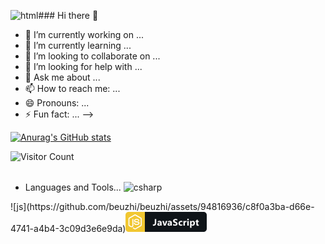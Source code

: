 ![html](https://github.com/beuzhi/beuzhi/assets/94816936/da19a205-02e6-4d96-add2-a92d9c261259)### Hi there 👋
- 🔭 I’m currently working on ...
- 🌱 I’m currently learning ...
- 👯 I’m looking to collaborate on ...
- 🤔 I’m looking for help with ...
- 💬 Ask me about ...
- 📫 How to reach me: ...
- 😄 Pronouns: ...
- ⚡ Fun fact: ...
-->

[![Anurag's GitHub stats](https://github-readme-stats.vercel.app/api?username=beuzhi)](https://github.com/anuraghazra/github-readme-stats)

![Visitor Count](https://profile-counter.glitch.me/beuzhi/count.svg)

- Languages and Tools...
![csharp](https://github.com/beuzhi/beuzhi/assets/94816936/66aa04a4-dc2b-485f-9555-d8f53be44424)<svg width="74" height="32" viewBox="0 0 74 32" fill="none" xmlns="http://www.w3.org/2000/svg">
<g clip-path="url(#clip0)">
<path d="M69 0H31V32H69C71.7614 32 74 29.7614 74 27V5C74 2.23858 71.7614 0 69 0Z" fill="#0F1418"/>
<path d="M31 0H5C2.23858 0 0 2.23858 0 5V27C0 29.7614 2.23858 32 5 32H31V0Z" fill="#035BDA"/>
<path d="M31 6H12V25H31V6Z" fill="url(#paint0_linear)"/>
<path d="M31 24.6208L10.4785 13.0092H0V27.2319C0 29.9933 2.23858 32.2319 5 32.2319H31V24.6208Z" fill="url(#paint1_linear)"/>
<path d="M0 24.4629L31 6.9214V0H5C2.23858 0 0 2.23858 0 5V24.4629Z" fill="url(#paint2_linear)"/>
<path d="M6.61043 15.8893C6.55886 7.31786 18.0394 3.53307 22.9903 11.4974L19.1913 13.6957C16.898 9.90261 11.2038 11.2589 10.9994 15.8892C11.0608 20.1567 16.6575 22.139 19.1916 18.0825L22.9905 20.2807C18.6274 27.8551 6.83049 25.13 6.61043 15.8893Z" fill="white"/>
<path d="M21.0903 13.4004H21.8138L21.3195 18.1755H20.5824L21.0903 13.4004Z" fill="white"/>
<path d="M22.6401 13.4004H23.3636L22.8693 18.1755H22.1322L22.6401 13.4004Z" fill="white"/>
<path d="M23.8975 14.5344H20.28V15.2332H23.8975V14.5344Z" fill="white"/>
<path d="M23.6949 16.2366H20.0774V16.9353H23.6949V16.2366Z" fill="white"/>
<path d="M51.5145 21.6265C50.7479 21.9976 49.7469 22.1831 48.5116 22.1831C46.9002 22.1831 45.6331 21.7095 44.7103 20.7622C43.7874 19.8149 43.326 18.5527 43.326 16.9756C43.326 15.2959 43.8436 13.9336 44.8787 12.8887C45.9188 11.8438 47.2664 11.3213 48.9217 11.3213C49.9471 11.3213 50.8114 11.4507 51.5145 11.7095V13.9873C50.8114 13.5674 50.0106 13.3574 49.1121 13.3574C48.1258 13.3574 47.3299 13.6675 46.7245 14.2876C46.119 14.9077 45.8162 15.7476 45.8162 16.8071C45.8162 17.8228 46.1019 18.6333 46.6732 19.2388C47.2445 19.8394 48.0135 20.1396 48.9803 20.1396C49.9032 20.1396 50.7479 19.915 51.5145 19.4658V21.6265ZM61.2013 14.1704L60.9157 15.4888H59.5607L59.1579 17.3052H60.674L60.3444 18.6235H58.8869L58.3156 21.1577H56.8507L57.3854 18.6235H55.7082L55.1662 21.1577H53.7013L54.2213 18.6235H52.859L53.13 17.3052H54.507L54.8952 15.4888H53.4157L53.6647 14.1704H55.1662L55.7082 11.563H57.2096L56.6676 14.1704H58.3449L58.9015 11.563H60.3883L59.8463 14.1704H61.2013ZM58.0812 15.4888H56.382L55.9792 17.3052H57.6711L58.0812 15.4888Z" fill="white"/>
<path d="M69 0H5C2.23858 0 0 2.23858 0 5V27C0 29.7614 2.23858 32 5 32H69C71.7614 32 74 29.7614 74 27V5C74 2.23858 71.7614 0 69 0Z" fill="url(#paint3_linear)"/>
</g>
<defs>
<linearGradient id="paint0_linear" x1="18.5061" y1="11.7525" x2="27.4376" y2="23.442" gradientUnits="userSpaceOnUse">
<stop stop-color="#3B009B"/>
<stop offset="1" stop-color="#390086"/>
</linearGradient>
<linearGradient id="paint1_linear" x1="8.65672" y1="19.8613" x2="16.625" y2="30.2911" gradientUnits="userSpaceOnUse">
<stop stop-color="#340084"/>
<stop offset="1" stop-color="#290064"/>
</linearGradient>
<linearGradient id="paint2_linear" x1="9.0029" y1="4.09966" x2="17.1582" y2="14.7742" gradientUnits="userSpaceOnUse">
<stop stop-color="#A47EDE"/>
<stop offset="1" stop-color="#9866D3"/>
</linearGradient>
<linearGradient id="paint3_linear" x1="0" y1="0" x2="0" y2="32" gradientUnits="userSpaceOnUse">
<stop stop-color="#BBBBBB" stop-opacity="0.1"/>
<stop offset="1" stop-opacity="0.1"/>
</linearGradient>
<clipPath id="clip0">
<rect width="74" height="32" fill="white"/>
</clipPath>![js](https://github.com/beuzhi/beuzhi/assets/94816936/c8f0a3ba-d66e-4741-a4b4-3c09d3e6e9da)<svg width="130" height="32" viewBox="0 0 130 32" fill="none" xmlns="http://www.w3.org/2000/svg">
<path d="M125 0H31V32H125C127.761 32 130 29.7614 130 27V5C130 2.23858 127.761 0 125 0Z" fill="#0F1418"/>
<path d="M31 0H5C2.23858 0 0 2.23858 0 5V27C0 29.7614 2.23858 32 5 32H31V0Z" fill="#F1C731"/>
<path d="M15.3346 28.0498C15.0155 28.0498 14.6917 27.9641 14.4107 27.8022L11.4723 26.0639C11.0342 25.8162 11.2485 25.7305 11.3913 25.6829C11.9771 25.4781 12.0962 25.4353 12.72 25.0781C12.7867 25.04 12.8724 25.0543 12.9391 25.0971L15.1965 26.4354C15.2774 26.483 15.3917 26.483 15.4679 26.4354L24.264 21.3587C24.345 21.311 24.3974 21.2158 24.3974 21.1205V10.9672C24.3974 10.8671 24.345 10.7767 24.2593 10.7243L15.4679 5.65234C15.387 5.60472 15.2774 5.60472 15.1965 5.65234L6.40989 10.729C6.32417 10.7767 6.27178 10.8719 6.27178 10.9719V21.1205C6.27178 21.2158 6.32417 21.311 6.40989 21.3539L8.81965 22.7445C10.1293 23.397 10.9294 22.6302 10.9294 21.854V11.8339C10.9294 11.691 11.0437 11.5815 11.1866 11.5815H12.3009C12.4391 11.5815 12.5581 11.691 12.5581 11.8339V21.8587C12.5581 23.6017 11.6056 24.6018 9.9531 24.6018C9.44352 24.6018 9.04348 24.6018 7.92909 24.0494L5.6241 22.7207C5.05261 22.3921 4.7002 21.7778 4.7002 21.1158V10.9672C4.7002 10.3099 5.05261 9.69084 5.6241 9.36224L14.4107 4.28554C14.9679 3.97123 15.706 3.97123 16.2585 4.28554L25.0546 9.367C25.6261 9.6956 25.9785 10.3099 25.9785 10.9719V21.1205C25.9785 21.7778 25.6261 22.3921 25.0546 22.7255L16.2585 27.8022C15.9775 27.9641 15.6584 28.0498 15.3346 28.0498ZM22.4353 18.0441C22.4353 16.1439 21.1494 15.639 18.4492 15.2819C15.7156 14.9199 15.4394 14.7342 15.4394 14.096C15.4394 13.5674 15.6727 12.8626 17.6967 12.8626C19.5017 12.8626 20.1684 13.2531 20.4446 14.4723C20.4684 14.5866 20.5732 14.6723 20.6923 14.6723H21.8352C21.9067 14.6723 21.9733 14.6437 22.021 14.5913C22.0686 14.5389 22.0924 14.4675 22.0876 14.3961C21.9114 12.2959 20.516 11.3196 17.6967 11.3196C15.1869 11.3196 13.6916 12.3768 13.6916 14.1532C13.6916 16.0772 15.1822 16.6106 17.5872 16.8487C20.4684 17.1297 20.6923 17.5535 20.6923 18.1202C20.6923 19.1013 19.9017 19.5204 18.0491 19.5204C15.7203 19.5204 15.2108 18.9346 15.0393 17.7774C15.0203 17.6535 14.9155 17.5631 14.7869 17.5631H13.6487C13.5058 17.5631 13.3963 17.6773 13.3963 17.8155C13.3963 19.2966 14.2011 21.0634 18.0539 21.0634C20.8351 21.0586 22.4353 19.9585 22.4353 18.0441Z" fill="white"/>
<path d="M49.192 17.8325C49.192 19.2388 48.8648 20.3154 48.2105 21.0625C47.5611 21.8096 46.6187 22.1831 45.3834 22.1831C44.8316 22.1831 44.3213 22.0879 43.8526 21.8975V19.6782C44.2579 19.9858 44.712 20.1396 45.2149 20.1396C46.294 20.1396 46.8336 19.3389 46.8336 17.7373V11.4971H49.192V17.8325ZM57.8021 22H55.6122V20.9233H55.5829C55.08 21.7632 54.3353 22.1831 53.349 22.1831C52.6215 22.1831 52.0477 21.978 51.6278 21.5679C51.2128 21.1528 51.0053 20.6011 51.0053 19.9126C51.0053 18.4575 51.8671 17.6177 53.5907 17.3931L55.6268 17.1221C55.6268 16.3018 55.1825 15.8916 54.2938 15.8916C53.4003 15.8916 52.5507 16.1577 51.745 16.6899V14.9468C52.0673 14.7808 52.5067 14.6343 53.0634 14.5073C53.6249 14.3804 54.1351 14.3169 54.5941 14.3169C56.7328 14.3169 57.8021 15.3838 57.8021 17.5176V22ZM55.6268 18.9531V18.4478L54.2645 18.6235C53.5126 18.7212 53.1366 19.0605 53.1366 19.6416C53.1366 19.9053 53.2269 20.1226 53.4076 20.2935C53.5931 20.4595 53.8422 20.5425 54.1547 20.5425C54.5892 20.5425 54.9432 20.3936 55.2167 20.0957C55.4901 19.793 55.6268 19.4121 55.6268 18.9531ZM66.9543 14.5L64.1638 22H61.5271L58.8684 14.5H61.3439L62.6477 19.1216C62.7941 19.644 62.8796 20.0884 62.904 20.4546H62.9333C62.9675 20.1079 63.0578 19.6782 63.2043 19.1655L64.5373 14.5H66.9543ZM74.1289 22H71.939V20.9233H71.9097C71.4068 21.7632 70.6621 22.1831 69.6758 22.1831C68.9483 22.1831 68.3745 21.978 67.9546 21.5679C67.5396 21.1528 67.3321 20.6011 67.3321 19.9126C67.3321 18.4575 68.1939 17.6177 69.9175 17.3931L71.9536 17.1221C71.9536 16.3018 71.5093 15.8916 70.6206 15.8916C69.7271 15.8916 68.8775 16.1577 68.0718 16.6899V14.9468C68.3941 14.7808 68.8335 14.6343 69.3902 14.5073C69.9517 14.3804 70.4619 14.3169 70.9209 14.3169C73.0596 14.3169 74.1289 15.3838 74.1289 17.5176V22ZM71.9536 18.9531V18.4478L70.5913 18.6235C69.8394 18.7212 69.4634 19.0605 69.4634 19.6416C69.4634 19.9053 69.5537 20.1226 69.7344 20.2935C69.9199 20.4595 70.169 20.5425 70.4815 20.5425C70.916 20.5425 71.27 20.3936 71.5435 20.0957C71.8169 19.793 71.9536 19.4121 71.9536 18.9531ZM76.1473 21.5972V19.2534C76.5721 19.6099 77.0335 19.8784 77.5316 20.0591C78.0296 20.2349 78.5326 20.3228 79.0404 20.3228C79.3382 20.3228 79.597 20.2959 79.8167 20.2422C80.0413 20.1885 80.2269 20.1152 80.3734 20.0225C80.5247 19.9248 80.6371 19.8125 80.7103 19.6855C80.7835 19.5537 80.8202 19.4121 80.8202 19.2607C80.8202 19.0557 80.7616 18.8726 80.6444 18.7114C80.5272 18.5503 80.3661 18.4014 80.161 18.2646C79.9608 18.1279 79.7215 17.9961 79.4432 17.8691C79.1649 17.7422 78.8646 17.6128 78.5423 17.481C77.722 17.1392 77.1092 16.7217 76.7039 16.2285C76.3036 15.7354 76.1034 15.1396 76.1034 14.4414C76.1034 13.8945 76.2132 13.4258 76.4329 13.0352C76.6527 12.6396 76.9505 12.3149 77.3265 12.061C77.7074 11.8071 78.1468 11.6216 78.6449 11.5044C79.1429 11.3823 79.6703 11.3213 80.2269 11.3213C80.7738 11.3213 81.2572 11.3555 81.6771 11.4238C82.1019 11.4873 82.4925 11.5874 82.849 11.7241V13.9141C82.6732 13.792 82.4803 13.6846 82.2704 13.5918C82.0653 13.499 81.8529 13.4233 81.6331 13.3647C81.4134 13.3013 81.1937 13.2549 80.974 13.2256C80.7591 13.1963 80.554 13.1816 80.3587 13.1816C80.0902 13.1816 79.846 13.2085 79.6263 13.2622C79.4066 13.311 79.221 13.3818 79.0697 13.4746C78.9183 13.5674 78.8011 13.6797 78.7181 13.8115C78.6351 13.9385 78.5936 14.0825 78.5936 14.2437C78.5936 14.4194 78.64 14.5781 78.7328 14.7197C78.8255 14.8564 78.9574 14.9883 79.1283 15.1152C79.2992 15.2373 79.5067 15.3594 79.7508 15.4814C79.995 15.5986 80.2708 15.7207 80.5785 15.8477C80.9984 16.0234 81.3744 16.2114 81.7064 16.4116C82.0433 16.6069 82.3314 16.8291 82.5706 17.0781C82.8099 17.3271 82.993 17.6128 83.12 17.9351C83.2469 18.2524 83.3104 18.6235 83.3104 19.0483C83.3104 19.6343 83.1981 20.1274 82.9735 20.5278C82.7537 20.9233 82.4535 21.2456 82.0726 21.4946C81.6917 21.7388 81.2474 21.9146 80.7396 22.022C80.2367 22.1294 79.7044 22.1831 79.1429 22.1831C78.5667 22.1831 78.0174 22.1343 77.495 22.0366C76.9774 21.939 76.5282 21.7925 76.1473 21.5972ZM90.9391 21.729C90.4167 22.0317 89.6623 22.1831 88.6759 22.1831C87.5236 22.1831 86.591 21.834 85.8781 21.1357C85.1652 20.4375 84.8088 19.5366 84.8088 18.4331C84.8088 17.1587 85.1896 16.1553 85.9513 15.4229C86.7179 14.6855 87.7409 14.3169 89.0202 14.3169C89.904 14.3169 90.5436 14.4341 90.9391 14.6685V16.6313C90.4557 16.27 89.9162 16.0894 89.3205 16.0894C88.6564 16.0894 88.1291 16.2847 87.7384 16.6753C87.3527 17.061 87.1598 17.5957 87.1598 18.2793C87.1598 18.9434 87.3454 19.4658 87.7165 19.8467C88.0876 20.2227 88.5978 20.4106 89.2472 20.4106C89.8234 20.4106 90.3874 20.23 90.9391 19.8687V21.729ZM97.5351 16.5874C97.2568 16.436 96.9321 16.3604 96.561 16.3604C96.0581 16.3604 95.665 16.5459 95.3818 16.917C95.0986 17.2832 94.957 17.7837 94.957 18.4185V22H92.6426V14.5H94.957V15.8916H94.9863C95.3525 14.876 96.0117 14.3682 96.9638 14.3682C97.208 14.3682 97.3984 14.3975 97.5351 14.4561V16.5874ZM100.03 13.3135C99.639 13.3135 99.3191 13.1987 99.0701 12.9692C98.8211 12.7349 98.6966 12.4492 98.6966 12.1123C98.6966 11.7656 98.8211 11.4824 99.0701 11.2627C99.3191 11.043 99.639 10.9331 100.03 10.9331C100.425 10.9331 100.745 11.043 100.989 11.2627C101.238 11.4824 101.363 11.7656 101.363 12.1123C101.363 12.4639 101.238 12.752 100.989 12.9766C100.745 13.2012 100.425 13.3135 100.03 13.3135ZM101.172 22H98.8577V14.5H101.172V22ZM105.644 21.1284H105.615V25.4497H103.3V14.5H105.615V15.6279H105.644C106.215 14.7539 107.019 14.3169 108.054 14.3169C109.026 14.3169 109.775 14.6514 110.302 15.3203C110.835 15.9844 111.101 16.8901 111.101 18.0376C111.101 19.2876 110.791 20.291 110.171 21.0479C109.555 21.8047 108.735 22.1831 107.71 22.1831C106.806 22.1831 106.118 21.8315 105.644 21.1284ZM105.578 18.0522V18.6528C105.578 19.1704 105.715 19.5928 105.988 19.9199C106.262 20.2471 106.621 20.4106 107.065 20.4106C107.592 20.4106 108 20.208 108.288 19.8027C108.581 19.3926 108.728 18.814 108.728 18.0669C108.728 16.7485 108.215 16.0894 107.19 16.0894C106.716 16.0894 106.328 16.27 106.025 16.6313C105.727 16.9878 105.578 17.4614 105.578 18.0522ZM117.316 21.9121C116.974 22.0928 116.459 22.1831 115.77 22.1831C114.14 22.1831 113.324 21.3359 113.324 19.6416V16.2065H112.108V14.5H113.324V12.8813L115.631 12.2222V14.5H117.316V16.2065H115.631V19.2388C115.631 20.02 115.941 20.4106 116.561 20.4106C116.806 20.4106 117.057 20.3398 117.316 20.1982V21.9121Z" fill="white"/>
<path d="M125 0H5C2.23858 0 0 2.23858 0 5V27C0 29.7614 2.23858 32 5 32H125C127.761 32 130 29.7614 130 27V5C130 2.23858 127.761 0 125 0Z" fill="url(#paint0_linear)"/>
<defs>
<linearGradient id="paint0_linear" x1="0" y1="0" x2="0" y2="32" gradientUnits="userSpaceOnUse">
<stop stop-color="#BBBBBB" stop-opacity="0.1"/>
<stop offset="1" stop-opacity="0.1"/>
</linearGradient>
</defs>
</svg>


</defs>
</svg>


